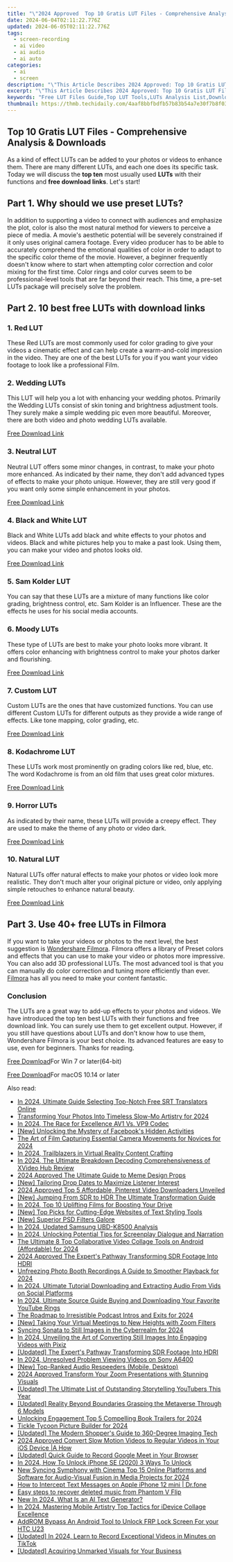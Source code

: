 ```yaml
---
title: "\"2024 Approved  Top 10 Gratis LUT Files - Comprehensive Analysis & Downloads\""
date: 2024-06-04T02:11:22.776Z
updated: 2024-06-05T02:11:22.776Z
tags: 
  - screen-recording
  - ai video
  - ai audio
  - ai auto
categories: 
  - ai
  - screen
description: "\"This Article Describes 2024 Approved: Top 10 Gratis LUT Files - Comprehensive Analysis & Downloads\""
excerpt: "\"This Article Describes 2024 Approved: Top 10 Gratis LUT Files - Comprehensive Analysis & Downloads\""
keywords: "Free LUT Files Guide,Top LUT Tools,LUTs Analysis List,Download Free LUTs,Essential LUT Resources,Comprehensive LUT Search,Best Gratis LUT Downloads"
thumbnail: https://thmb.techidaily.com/4aaf8bbfbdfb57b83b54a7e30f7b8f03d80755a12a2b526e9a90435fad802df2.jpg
---
```


## Top 10 Gratis LUT Files - Comprehensive Analysis & Downloads

As a kind of effect LUTs can be added to your photos or videos to enhance them. There are many different LUTs, and each one does its specific task. Today we will discuss the **top ten** most usually used **LUTs** with their functions and **free download links**. Let's start!

## Part 1\. Why should we use preset LUTs?

In addition to supporting a video to connect with audiences and emphasize the plot, color is also the most natural method for viewers to perceive a piece of media. A movie's aesthetic potential will be severely constrained if it only uses original camera footage. Every video producer has to be able to accurately comprehend the emotional qualities of color in order to adapt to the specific color theme of the movie. However, a beginner frequently doesn't know where to start when attempting color correction and color mixing for the first time. Color rings and color curves seem to be professional-level tools that are far beyond their reach. This time, a pre-set LUTs package will precisely solve the problem.

## Part 2\. 10 best free LUTs with download links

### 1\. Red LUT

These Red LUTs are most commonly used for color grading to give your videos a cinematic effect and can help create a warm-and-cold impression in the video. They are one of the best LUTs for you if you want your video footage to look like a professional Film.

### 2\. Wedding LUTs

This LUT will help you a lot with enhancing your wedding photos. Primarily the Wedding LUTs consist of skin toning and brightness adjustment tools. They surely make a simple wedding pic even more beautiful. Moreover, there are both video and photo wedding LUTs available.

[Free Download Link](https://fixthephoto.com/free-wedding-luts)

### 3\. Neutral LUT

Neutral LUT offers some minor changes, in contrast, to make your photo more enhanced. As indicated by their name, they don't add advanced types of effects to make your photo unique. However, they are still very good if you want only some simple enhancement in your photos.

[Free Download Link](https://www.hythan.com/luts/s-log-3-neutral-lut-updated)

### 4\. Black and White LUT

Black and White LUTs add black and white effects to your photos and videos. Black and white pictures help you to make a past look. Using them, you can make your video and photos looks old.

[Free Download Link](https://fixthephoto.com/black-and-white-lut)

### 5\. Sam Kolder LUT

You can say that these LUTs are a mixture of many functions like color grading, brightness control, etc. Sam Kolder is an Influencer. These are the effects he uses for his social media accounts.

### 6\. Moody LUTs

These type of LUTs are best to make your photo looks more vibrant. It offers color enhancing with brightness control to make your photos darker and flourishing.

[Free Download Link](https://www.on1.com/free/luts/)

### 7\. Custom LUT

Custom LUTs are the ones that have customized functions. You can use different Custom LUTs for different outputs as they provide a wide range of effects. Like tone mapping, color grading, etc.

[Free Download Link](https://www.shutterstock.com/blog/free-luts-for-log-footage)

### 8\. Kodachrome LUT

These LUTs work most prominently on grading colors like red, blue, etc. The word Kodachrome is from an old film that uses great color mixtures.

[Free Download Link](https://fixthephoto.com/kodachrome-lut)

### 9\. Horror LUTs

As indicated by their name, these LUTs will provide a creepy effect. They are used to make the theme of any photo or video dark.

[Free Download Link](https://lwks.com/shortcuts-4-how-to-use-luts/)

### 10\. Natural LUT

Natural LUTs offer natural effects to make your photos or video look more realistic. They don't much alter your original picture or video, only applying simple retouches to enhance natural beauty.

[Free Download Link](https://motka.net/luts/natural-skin-tone-luts-for-dark-skin-free-download/)

## Part 3\. Use 40+ free LUTs in Filmora

If you want to take your videos or photos to the next level, the best suggestion is [Wondershare Filmora](https://tools.techidaily.com/wondershare/filmora/download/). Filmora offers a library of Preset colors and effects that you can use to make your video or photos more impressive. You can also add 3D professional LUTs. The most advanced tool is that you can manually do color correction and tuning more efficiently than ever. [Filmora](https://tools.techidaily.com/wondershare/filmora/download/) has all you need to make your content fantastic.

### Conclusion

The LUTs are a great way to add-up effects to your photos and videos. We have introduced the top ten best LUTs with their functions and free download link. You can surely use them to get excellent output. However, if you still have questions about LUTs and don't know how to use them, Wondershare Filmora is your best choice. Its advanced features are easy to use, even for beginners. Thanks for reading.

[Free Download](https://tools.techidaily.com/wondershare/filmora/download/)For Win 7 or later(64-bit)

[Free Download](https://tools.techidaily.com/wondershare/filmora/download/)For macOS 10.14 or later


<ins class="adsbygoogle"
     style="display:block"
     data-ad-format="autorelaxed"
     data-ad-client="ca-pub-7571918770474297"
     data-ad-slot="1223367746"></ins>

<ins class="adsbygoogle"
     style="display:block"
     data-ad-format="autorelaxed"
     data-ad-client="ca-pub-7571918770474297"
     data-ad-slot="1223367746"></ins>



<ins class="adsbygoogle"
     style="display:block"
     data-ad-client="ca-pub-7571918770474297"
     data-ad-slot="8358498916"
     data-ad-format="auto"
     data-full-width-responsive="true"></ins>


<span class="atpl-alsoreadstyle">Also read:</span>
<div><ul>
<li><a href="https://some-skills.techidaily.com/in-2024-ultimate-guide-selecting-top-notch-free-srt-translators-online/"><u>In 2024, Ultimate Guide  Selecting Top-Notch Free SRT Translators Online</u></a></li>
<li><a href="https://some-skills.techidaily.com/transforming-your-photos-into-timeless-slow-mo-artistry-for-2024/"><u>Transforming Your Photos Into Timeless Slow-Mo Artistry for 2024</u></a></li>
<li><a href="https://some-skills.techidaily.com/in-2024-the-race-for-excellence-av1-vs-vp9-codec/"><u>In 2024, The Race for Excellence  AV1 Vs. VP9 Codec</u></a></li>
<li><a href="https://some-skills.techidaily.com/new-unlocking-the-mystery-of-facebooks-hidden-activities/"><u>[New] Unlocking the Mystery of Facebook's Hidden Activities</u></a></li>
<li><a href="https://some-skills.techidaily.com/the-art-of-film-capturing-essential-camera-movements-for-novices-for-2024/"><u>The Art of Film Capturing  Essential Camera Movements for Novices for 2024</u></a></li>
<li><a href="https://some-skills.techidaily.com/in-2024-trailblazers-in-virtual-reality-content-crafting/"><u>In 2024, Trailblazers in Virtual Reality Content Crafting</u></a></li>
<li><a href="https://some-skills.techidaily.com/in-2024-the-ultimate-breakdown-decoding-comprehensiveness-of-xvideo-hub-review/"><u>In 2024, The Ultimate Breakdown  Decoding Comprehensiveness of XVideo Hub Review</u></a></li>
<li><a href="https://some-skills.techidaily.com/2024-approved-the-ultimate-guide-to-meme-design-props/"><u>2024 Approved  The Ultimate Guide to Meme Design Props</u></a></li>
<li><a href="https://some-skills.techidaily.com/new-tailoring-drop-dates-to-maximize-listener-interest/"><u>[New] Tailoring Drop Dates to Maximize Listener Interest</u></a></li>
<li><a href="https://some-skills.techidaily.com/2024-approved-top-5-affordable-pinterest-video-downloaders-unveiled/"><u>2024 Approved  Top 5 Affordable, Pinterest Video Downloaders Unveiled</u></a></li>
<li><a href="https://some-skills.techidaily.com/new-jumping-from-sdr-to-hdr-the-ultimate-transformation-guide/"><u>[New] Jumping From SDR to HDR  The Ultimate Transformation Guide</u></a></li>
<li><a href="https://some-skills.techidaily.com/in-2024-top-10-uplifting-films-for-boosting-your-drive/"><u>In 2024, Top 10 Uplifting Films for Boosting Your Drive</u></a></li>
<li><a href="https://some-skills.techidaily.com/new-top-picks-for-cutting-edge-websites-of-text-styling-tools/"><u>[New] Top Picks for Cutting-Edge Websites of Text Styling Tools</u></a></li>
<li><a href="https://some-skills.techidaily.com/new-superior-psd-filters-galore/"><u>[New] Superior PSD Filters Galore</u></a></li>
<li><a href="https://some-skills.techidaily.com/in-2024-updated-samsung-ubd-k8500-analysis/"><u>In 2024, Updated Samsung UBD-K8500 Analysis</u></a></li>
<li><a href="https://some-skills.techidaily.com/in-2024-unlocking-potential-tips-for-screenplay-dialogue-and-narration/"><u>In 2024, Unlocking Potential  Tips for Screenplay Dialogue and Narration</u></a></li>
<li><a href="https://some-skills.techidaily.com/the-ultimate-8-top-collaborative-video-collage-tools-on-android-affordable-for-2024/"><u>The Ultimate 8 Top Collaborative Video Collage Tools on Android (Affordable) for 2024</u></a></li>
<li><a href="https://some-skills.techidaily.com/2024-approved-the-experts-pathway-transforming-sdr-footage-into-hdri/"><u>2024 Approved  The Expert's Pathway  Transforming SDR Footage Into HDRI</u></a></li>
<li><a href="https://some-skills.techidaily.com/unfreezing-photo-booth-recordings-a-guide-to-smoother-playback-for-2024/"><u>Unfreezing Photo Booth Recordings  A Guide to Smoother Playback for 2024</u></a></li>
<li><a href="https://some-skills.techidaily.com/in-2024-ultimate-tutorial-downloading-and-extracting-audio-from-vids-on-social-platforms/"><u>In 2024, Ultimate Tutorial  Downloading and Extracting Audio From Vids on Social Platforms</u></a></li>
<li><a href="https://some-skills.techidaily.com/in-2024-ultimate-source-guide-buying-and-downloading-your-favorite-youtube-rings/"><u>In 2024, Ultimate Source Guide  Buying and Downloading Your Favorite YouTube Rings</u></a></li>
<li><a href="https://some-skills.techidaily.com/the-roadmap-to-irresistible-podcast-intros-and-exits-for-2024/"><u>The Roadmap to Irresistible Podcast Intros and Exits for 2024</u></a></li>
<li><a href="https://some-skills.techidaily.com/new-taking-your-virtual-meetings-to-new-heights-with-zoom-filters/"><u>[New] Taking Your Virtual Meetings to New Heights with Zoom Filters</u></a></li>
<li><a href="https://some-skills.techidaily.com/syncing-sonata-to-still-images-in-the-cyberrealm-for-2024/"><u>Syncing Sonata to Still Images in the Cyberrealm for 2024</u></a></li>
<li><a href="https://some-skills.techidaily.com/in-2024-unveiling-the-art-of-converting-still-images-into-engaging-videos-with-pixiz/"><u>In 2024, Unveiling the Art of Converting Still Images Into Engaging Videos with Pixiz</u></a></li>
<li><a href="https://some-skills.techidaily.com/updated-the-experts-pathway-transforming-sdr-footage-into-hdri/"><u>[Updated] The Expert's Pathway  Transforming SDR Footage Into HDRI</u></a></li>
<li><a href="https://some-skills.techidaily.com/in-2024-unresolved-problem-viewing-videos-on-sony-a6400/"><u>In 2024, Unresolved Problem  Viewing Videos on Sony A6400</u></a></li>
<li><a href="https://some-skills.techidaily.com/new-top-ranked-audio-respeeders-mobile-desktop/"><u>[New] Top-Ranked Audio Respeeders (Mobile, Desktop)</u></a></li>
<li><a href="https://some-skills.techidaily.com/2024-approved-transform-your-zoom-presentations-with-stunning-visuals/"><u>2024 Approved  Transform Your Zoom Presentations with Stunning Visuals</u></a></li>
<li><a href="https://some-skills.techidaily.com/updated-the-ultimate-list-of-outstanding-storytelling-youtubers-this-year/"><u>[Updated] The Ultimate List of Outstanding Storytelling YouTubers This Year</u></a></li>
<li><a href="https://some-skills.techidaily.com/updated-reality-beyond-boundaries-grasping-the-metaverse-through-6-models/"><u>[Updated] Reality Beyond Boundaries  Grasping the Metaverse Through 6 Models</u></a></li>
<li><a href="https://some-skills.techidaily.com/unlocking-engagement-top-5-compelling-book-trailers-for-2024/"><u>Unlocking Engagement  Top 5 Compelling Book Trailers for 2024</u></a></li>
<li><a href="https://some-skills.techidaily.com/tickle-tycoon-picture-builder-for-2024/"><u>Tickle Tycoon  Picture Builder for 2024</u></a></li>
<li><a href="https://some-skills.techidaily.com/updated-the-modern-shoppers-guide-to-360-degree-imaging-tech/"><u>[Updated] The Modern Shopper's Guide to 360-Degree Imaging Tech</u></a></li>
<li><a href="https://ai-editing-video.techidaily.com/2024-approved-convert-slow-motion-videos-to-regular-videos-in-your-ios-device-a-how/"><u>2024 Approved Convert Slow Motion Videos to Regular Videos in Your iOS Device |A How</u></a></li>
<li><a href="https://desktop-recording.techidaily.com/updated-quick-guide-to-record-google-meet-in-your-browser/"><u>[Updated] Quick Guide to Record Google Meet in Your Browser</u></a></li>
<li><a href="https://sim-unlock.techidaily.com/in-2024-how-to-unlock-iphone-se-2020-3-ways-to-unlock-by-drfone-ios/"><u>In 2024, How To Unlock iPhone SE (2020) 3 Ways To Unlock</u></a></li>
<li><a href="https://voice-adjusting.techidaily.com/new-syncing-symphony-with-cinema-top-15-online-platforms-and-software-for-audio-visual-fusion-in-media-projects-for-2024/"><u>New Syncing Symphony with Cinema Top 15 Online Platforms and Software for Audio-Visual Fusion in Media Projects for 2024</u></a></li>
<li><a href="https://ios-location-track.techidaily.com/how-to-intercept-text-messages-on-apple-iphone-12-mini-drfone-by-drfone-virtual-ios/"><u>How to Intercept Text Messages on Apple iPhone 12 mini | Dr.fone</u></a></li>
<li><a href="https://phone-solutions.techidaily.com/easy-steps-to-recover-deleted-music-from-phantom-v-flip-by-fonelab-android-recover-music/"><u>Easy steps to recover deleted music from Phantom V Flip</u></a></li>
<li><a href="https://ai-voice-clone.techidaily.com/new-in-2024-what-is-an-ai-text-generator/"><u>New In 2024, What Is an AI Text Generator?</u></a></li>
<li><a href="https://extra-approaches.techidaily.com/in-2024-mastering-mobile-artistry-top-tactics-for-idevice-collage-excellence/"><u>In 2024, Mastering Mobile Artistry  Top Tactics for iDevice Collage Excellence</u></a></li>
<li><a href="https://android-frp.techidaily.com/addrom-bypass-an-android-tool-to-unlock-frp-lock-screen-for-your-htc-u23-by-drfone-android/"><u>AddROM Bypass An Android Tool to Unlock FRP Lock Screen For your HTC U23</u></a></li>
<li><a href="https://tiktok-video-files.techidaily.com/updated-in-2024-learn-to-record-exceptional-videos-in-minutes-on-tiktok/"><u>[Updated] In 2024, Learn to Record Exceptional Videos in Minutes on TikTok</u></a></li>
<li><a href="https://extra-information.techidaily.com/updated-acquiring-unmarked-visuals-for-your-business/"><u>[Updated] Acquiring Unmarked Visuals for Your Business</u></a></li>
</ul></div>
